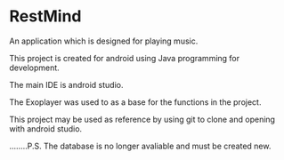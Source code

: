 # RestMind

 An application which is designed for playing music.

 This project is created for android using Java programming for development.

 The main IDE is android studio.
 
 The Exoplayer was used to as a base for the functions in the project.
 
 This project may be used as reference by using git to clone and opening with android studio.
 
 ........P.S.  The database is no longer avaliable and must be created new.
